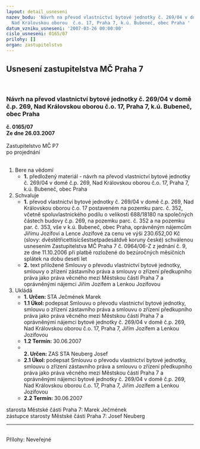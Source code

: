 ```yaml
---
layout: detail_usneseni
nazev_bodu: 'Návrh na převod vlastnictví bytové jednotky č. 269/04 v domě č.p. 269,
  Nad Královskou oborou  č.o. 17, Praha 7, k.ú. Bubeneč, obec Praha '
datum_vzniku_usneseni: '2007-03-26 00:00:00'
cislo_usneseni: 0165/07
prilohy: []
organ: zastupitelstvo
---
```

<div id="ucUsn_pList" class="usn">
	<span><h2>Usnesení zastupitelstva MČ Praha 7 </h2>
<br></span><div class="standBody">
<span><h3>Návrh na převod vlastnictví bytové jednotky č. 269/04 v domě č.p. 269, Nad Královskou oborou  č.o. 17, Praha 7, k.ú. Bubeneč, obec Praha </h3></span><div class="center">
		<strong>č. 0165/07</strong><br>
	</div>
<div class="center">
		<strong>Ze dne 26.03.2007</strong><br><br>
	</div>Zastupitelstvo MČ P7<br> po projednání<br><br><ol>
<li>Bere na vědomí<ul><li>
<strong>1.</strong> předložený materiál - návrh na převod vlastnictví bytové jednotky č. 269/04 v domě č.p. 269, Nad Královskou oborou  č.o. 17, Praha 7, k.ú. Bubeneč, obec Praha </li></ul>
</li>
<li>Schvaluje<ul>
<li>
<strong>1.</strong> převod vlastnictví bytové jednotky č. 269/04 v domě č.p. 269, Nad Královskou oborou č.o. 17 postaveném na pozemku parc. č. 352, včetně spoluvlastnického podílu o velikosti 688/18180 na společných částech budovy č.p. 269, na pozemku parc. č. 352 a na pozemku par. č. 353, vše v k.ú. Bubeneč, obec Praha, oprávněným nájemcům Jiřímu Jozífovi a Lence Jozífové za cenu ve výši 230.652,00 Kč (slovy: dvěstětřicettisícšestsetpadesátdvě koruny české) schválenou usnesením Zastupitelstva MČ Praha 7 č. 0964/06-Z z jednání č. 9, ze dne 11.10.2006 při platbě rozložené do bezúročných měsíčních splátek na dobu deseti let </li>
<li>
<strong>2.</strong> text přiložené Smlouvy o převodu vlastnictví bytové jednotky, smlouvy o zřízení zástavního práva a smlouvy o zřízení předkupního práva jako práva věcného mezi Městskou částí Praha 7 a oprávněnými nájemci Jiřím Jozífem a Lenkou Jozífovou</li>
</ul>
</li>
<li>Ukládá<ul>
<li>
<strong>1. Určen: </strong>STA Ječmének Marek</li>
<li>
<strong>1.1 Úkol: </strong>podepsat Smlouvu o převodu vlastnictví bytové jednotky, smlouvu o zřízení zástavního práva a smlouvu o zřízení předkupního práva jako práva věcného mezi Městskou částí Praha 7 a oprávněnými nájemci bytové jednotky č. 269/04 v domě č.p. 269, Nad Královskou oborou  č.o. 17, Praha 7, Jiřím Jozífem a Lenkou Jozífovou</li>
<li>
<strong>1.2 Termín: </strong>30.06.2007</li>
<li>
<strong><br>2. Určen: </strong>ZAS STA Neuberg Josef</li>
<li>
<strong>2.1 Úkol: </strong>podepsat Smlouvu o převodu vlastnictví bytové jednotky, smlouvu o zřízení zástavního práva a smlouvu o zřízení předkupního práva jako práva věcného mezi Městskou částí Praha 7 a oprávněnými nájemci bytové jednotky č. 269/04 v domě č.p. 269, Nad Královskou oborou  č.o. 17, Praha 7, Jiřím Jozífem a Lenkou Jozífovou</li>
<li>
<strong>2.2 Termín: </strong>30.06.2007</li>
</ul>
</li>
</ol>starosta Městské části Praha 7: Marek Ječmének<br>zástupce starosty Městské části Praha 7: Josef Neuberg<hr>
<br>Přílohy: Neveřejné</div>
</div>
